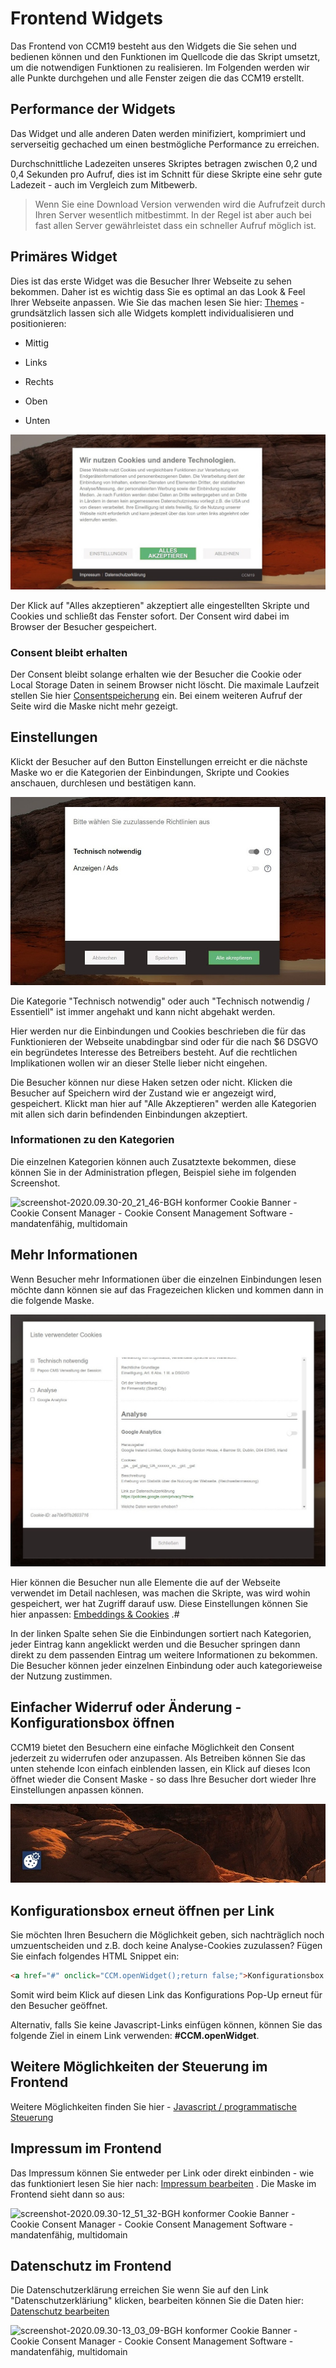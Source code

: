 # Frontend Widgets

Das Frontend von CCM19 besteht aus den Widgets die Sie sehen und bedienen können und den Funktionen im Quellcode die das Skript umsetzt, um die notwendigen Funktionen zu realisieren. Im Folgenden werden wir alle Punkte durchgehen und alle Fenster zeigen die das CCM19 erstellt.



## Performance der Widgets

Das Widget und alle anderen Daten werden minifiziert, komprimiert und serverseitig gechached um einen bestmögliche Performance zu erreichen. 

Durchschnittliche Ladezeiten unseres Skriptes betragen zwischen 0,2 und 0,4 Sekunden pro Aufruf, dies ist im Schnitt für diese Skripte eine sehr gute Ladezeit - auch im Vergleich zum Mitbewerb.

> Wenn Sie eine Download Version verwenden wird die Aufrufzeit durch Ihren Server wesentlich mitbestimmt. In der Regel ist aber auch bei fast allen Server gewährleistet dass ein schneller Aufruf möglich ist.



## Primäres Widget

Dies ist das erste Widget was die Besucher Ihrer Webseite zu sehen bekommen. Daher ist es wichtig dass Sie es optimal an das Look & Feel Ihrer Webseite anpassen. Wie Sie das machen lesen Sie hier: [Themes](../funktionen/themes.md) - grundsätzlich lassen sich alle Widgets komplett individualisieren und positionieren:

* Mittig

* Links

* Rechts

* Oben

* Unten

  

![screenshot-2020.09.30-16_13_37-CCM19 - Cookie Consent Management Software](../assets/screenshot-2020.09.30-16_13_37-CCM19%20-%20Cookie%20Consent%20Management%20Software.jpg)

Der Klick auf "Alles akzeptieren" akzeptiert alle eingestellten Skripte und Cookies und schließt das Fenster sofort. Der Consent wird dabei im Browser der Besucher gespeichert.

### Consent bleibt erhalten

Der Consent bleibt solange erhalten wie der Besucher die Cookie oder Local Storage Daten in seinem Browser nicht löscht. Die maximale Laufzeit stellen Sie hier [Consentspeicherung](../system-und-co/consent-speicherung.md) ein.  Bei einem weiteren Aufruf der Seite wird die Maske nicht mehr gezeigt.

## Einstellungen

Klickt der Besucher auf den Button Einstellungen erreicht er die nächste Maske wo er die Kategorien der Einbindungen, Skripte und Cookies anschauen, durchlesen und bestätigen kann.

 ![screenshot-2020.09.30-16_15_54-CCM19 - Cookie Consent Management Software](../assets/screenshot-2020.09.30-16_15_54-CCM19%20-%20Cookie%20Consent%20Management%20Software.jpg)

Die Kategorie "Technisch notwendig" oder auch "Technisch notwendig / Essentiell" ist immer angehakt und kann nicht abgehakt werden. 

Hier werden nur die Einbindungen und Cookies beschrieben die für das Funktionieren der Webseite unabdingbar sind oder für die nach $6 DSGVO ein begründetes Interesse des Betreibers besteht. Auf die rechtlichen Implikationen wollen wir an dieser Stelle lieber nicht eingehen.

Die Besucher können nur diese Haken setzen oder nicht. Klicken die Besucher auf Speichern wird der Zustand wie er angezeigt wird, gespeichert. Klickt man hier auf "Alle Akzeptieren" werden alle Kategorien mit allen sich darin befindenden Einbindungen akzeptiert.

### Informationen zu den Kategorien

Die einzelnen Kategorien können auch Zusatztexte bekommen, diese können Sie in der Administration pflegen, Beispiel siehe im folgenden Screenshot.

![screenshot-2020.09.30-20_21_46-BGH konformer Cookie Banner - Cookie Consent Manager - Cookie Consent Management Software - mandatenfähig, multidomain](../assets/screenshot-2020.09.30-20_21_46-BGH%20konformer%20Cookie%20Banner%20-%20Cookie%20Consent%20Manager%20-%20Cookie%20Consent%20Management%20Software%20-%20mandatenf%C3%A4hig,%20multidomain.jpg)



## Mehr Informationen

Wenn Besucher mehr Informationen über die einzelnen Einbindungen lesen möchte dann können sie auf das Fragezeichen klicken und kommen dann in die folgende Maske.

![screenshot-2020.09.30-16_39_00-CCM19 - Cookie Consent Management Software](../assets/screenshot-2020.09.30-16_39_00-CCM19%20-%20Cookie%20Consent%20Management%20Software.jpg)

Hier können die Besucher nun alle Elemente die auf der Webseite verwendet im Detail nachlesen, was machen die Skripte, was wird wohin gespeichert, wer hat Zugriff darauf usw. Diese Einstellungen können Sie hier anpassen:  [Embeddings & Cookies](../funktionen/cookies-und-andere.md) .#

In der linken Spalte sehen Sie die Einbindungen sortiert nach Kategorien, jeder Eintrag kann angeklickt werden und die Besucher springen dann direkt zu dem passenden Eintrag um weitere Informationen zu bekommen. Die Besucher können jeder einzelnen Einbindung oder auch kategorieweise der Nutzung zustimmen.



## Einfacher Widerruf oder Änderung - Konfigurationsbox öffnen

CCM19 bietet den Besuchern eine einfache Möglichkeit den Consent jederzeit zu widerrufen oder anzupassen. Als Betreiben können Sie das unten stehende Icon einfach einblenden lassen, ein Klick auf dieses Icon öffnet wieder die Consent Maske - so dass Ihre Besucher dort wieder Ihre Einstellungen anpassen können.



![screenshot-2020.09.29-13_59_03-CCM19 - Cookie Consent Management Software](../assets/screenshot-2020.09.29-13_59_03-CCM19%20-%20Cookie%20Consent%20Management%20Software.jpg)



## Konfigurationsbox erneut öffnen per Link

Sie möchten Ihren Besuchern die Möglichkeit geben, sich nachträglich noch umzuentscheiden und z.B. doch keine Analyse-Cookies zuzulassen? Fügen Sie einfach folgendes HTML Snippet ein:

``` html
<a href="#" onclick="CCM.openWidget();return false;">Konfigurationsbox öffnen</a>
```

Somit wird beim Klick auf diesen Link das Konfigurations Pop-Up erneut für den Besucher geöffnet.

Alternativ, falls Sie keine Javascript-Links einfügen können, können Sie das folgende Ziel in einem Link verwenden: **#CCM.openWidget**.



## Weitere Möglichkeiten der Steuerung im Frontend

Weitere Möglichkeiten finden Sie hier -  [Javascript / programmatische Steuerung](../api/javascript-apis.md) 



## Impressum im Frontend

Das Impressum können Sie entweder per Link oder direkt einbinden - wie das funktioniert lesen Sie hier nach:  [Impressum bearbeiten](../funktionen/impressum.md) . Die Maske im Frontend sieht dann so aus:

![screenshot-2020.09.30-12_51_32-BGH konformer Cookie Banner - Cookie Consent Manager - Cookie Consent Management Software - mandatenfähig, multidomain](../assets/screenshot-2020.09.30-12_51_32-BGH%20konformer%20Cookie%20Banner%20-%20Cookie%20Consent%20Manager%20-%20Cookie%20Consent%20Management%20Software%20-%20mandatenf%C3%A4hig,%20multidomain.jpg)



## Datenschutz im Frontend

Die Datenschutzerklärung erreichen Sie wenn Sie auf den Link "Datenschutzerkläriung" klicken, bearbeiten können Sie die Daten hier:  [Datenschutz bearbeiten](../funktionen/datenschutz.md) 



![screenshot-2020.09.30-13_03_09-BGH konformer Cookie Banner - Cookie Consent Manager - Cookie Consent Management Software - mandatenfähig, multidomain](../assets/screenshot-2020.09.30-13_03_09-BGH%20konformer%20Cookie%20Banner%20-%20Cookie%20Consent%20Manager%20-%20Cookie%20Consent%20Management%20Software%20-%20mandatenf%C3%A4hig,%20multidomain.jpg)